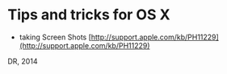 
# Tips and tricks for OS X

* taking Screen Shots [http://support.apple.com/kb/PH11229](http://support.apple.com/kb/PH11229)


DR, 2014
